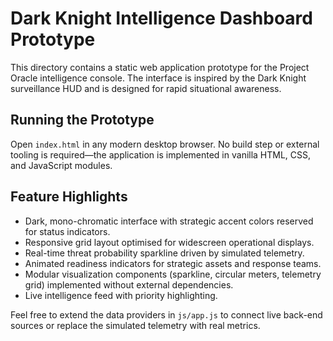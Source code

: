 # Dark Knight Intelligence Dashboard Prototype

This directory contains a static web application prototype for the Project Oracle intelligence console. The interface is inspired by the Dark Knight surveillance HUD and is designed for rapid situational awareness.

## Running the Prototype

Open `index.html` in any modern desktop browser. No build step or external tooling is required—the application is implemented in vanilla HTML, CSS, and JavaScript modules.

## Feature Highlights

- Dark, mono-chromatic interface with strategic accent colors reserved for status indicators.
- Responsive grid layout optimised for widescreen operational displays.
- Real-time threat probability sparkline driven by simulated telemetry.
- Animated readiness indicators for strategic assets and response teams.
- Modular visualization components (sparkline, circular meters, telemetry grid) implemented without external dependencies.
- Live intelligence feed with priority highlighting.

Feel free to extend the data providers in `js/app.js` to connect live back-end sources or replace the simulated telemetry with real metrics.
